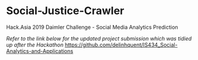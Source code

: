 # Social-Justice-Crawler
Hack.Asia 2019 Daimler Challenge - Social Media Analytics Prediction

*Refer to the link below for the updated project submission which was tidied up after the Hackathon* 
https://github.com/delinhquent/IS434_Social-Analytics-and-Applications 
